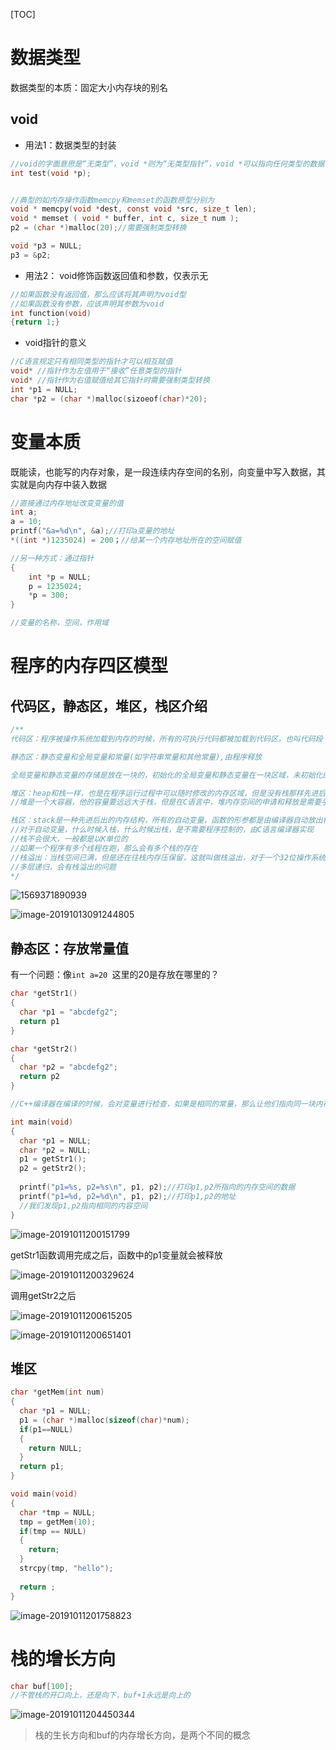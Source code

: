 [TOC]

# 数据类型

数据类型的本质：固定大小内存块的别名

## void

* 用法1：数据类型的封装

```c
//void的字面意思是“无类型”，void *则为“无类型指针”，void *可以指向任何类型的数据
int test(void *p);


//典型的如内存操作函数memcpy和memset的函数原型分别为
void * memcpy(void *dest, const void *src, size_t len);
void * memset ( void * buffer, int c, size_t num );
p2 = (char *)malloc(20);//需要强制类型转换

void *p3 = NULL;
p3 = &p2;
```

*  用法2：  void修饰函数返回值和参数，仅表示无

```c
//如果函数没有返回值，那么应该将其声明为void型
//如果函数没有参数，应该声明其参数为void
int function(void)
{return 1;}
```

* void指针的意义

```c
//C语言规定只有相同类型的指针才可以相互赋值
void* //指针作为左值用于“接收”任意类型的指针
void* //指针作为右值赋值给其它指针时需要强制类型转换
int *p1 = NULL;
char *p2 = (char *)malloc(sizoeof(char)*20);
```



# 变量本质

既能读，也能写的内存对象，是一段连续内存空间的名别，向变量中写入数据，其实就是向内存中装入数据

```c
//直接通过内存地址改变变量的值
int a;
a = 10;
printf("&a=%d\n", &a);//打印a变量的地址
*((int *)1235024) = 200；//给某一个内存地址所在的空间赋值

//另一种方式：通过指针 
{
	int *p = NULL;
	p = 1235024;
	*p = 300;
}

//变量的名称，空间，作用域
```



# 程序的内存四区模型

## 代码区，静态区，堆区，栈区介绍

```c
/**
代码区：程序被操作系统加载到内存的时候，所有的可执行代码都被加载到代码区，也叫代码段（指令），这块内存是不可以在运行期间修改的

静态区：静态变量和全局变量和常量(如字符串常量和其他常量),由程序释放

全局变量和静态变量的存储是放在一块的，初始化的全局变量和静态变量在一块区域，未初始化的全局变量和未初始化的静态变量在相邻的另一块区域

堆区：heap和栈一样，也是在程序运行过程中可以随时修改的内存区域，但是没有栈那样先进后出的顺序
//堆是一个大容器，他的容量要远远大于栈，但是在C语言中，堆内存空间的申请和释放是需要手动通过代码来完成的

栈区：stack是一种先进后出的内存结构，所有的自动变量，函数的形参都是由编译器自动放出栈中，当一个自动变量超出其作用域时，自动从栈中弹出
//对于自动变量，什么时候入栈，什么时候出栈，是不需要程序控制的，由C语言编译器实现
//栈不会很大，一般都是以K单位的
//如果一个程序有多个线程在跑，那么会有多个栈的存在
//栈溢出：当栈空间已满，但是还在往栈内存压保留，这就叫做栈溢出，对于一个32位操作系统，最大管理4G内存，其中1G是给操作系统自己用，剩下的3G都是给用户程序的，一个用户程序理论上可以使用3G的内存空间
//多层递归，会有栈溢出的问题
*/
```

![1569371890939](https://github.com/chenyansong1/note/blob/master/images/c_languge/1569371890939.png?raw=true)

![image-20191013091244805](https://github.com/chenyansong1/note/blob/master/images/c++/image-20191013091244805.png?raw=true)









## 静态区：存放常量值

有一个问题：像`int a=20 `这里的20是存放在哪里的？

```c
char *getStr1()
{
  char *p1 = "abcdefg2";
  return p1
}

char *getStr2()
{
  char *p2 = "abcdefg2";
  return p2
}

//C++编译器在编译的时候，会对变量进行检查，如果是相同的常量，那么让他们指向同一块内存地址

int main(void)
{
  char *p1 = NULL;
  char *p2 = NULL;
  p1 = getStr1();
  p2 = getStr2();
  
  printf("p1=%s, p2=%s\n", p1, p2);//打印p1,p2所指向的内存空间的数据
  printf("p1=%d, p2=%d\n", p1, p2);//打印p1,p2的地址
  //我们发现p1,p2指向相同的内容空间
}
```

![image-20191011200151799](/Users/chenyansong/Documents/note/images/c++/image-20191011200151799.png)

getStr1函数调用完成之后，函数中的p1变量就会被释放

![image-20191011200329624](/Users/chenyansong/Documents/note/images/c++/image-20191011200329624.png)

调用getStr2之后

![image-20191011200615205](/Users/chenyansong/Documents/note/images/c++/image-20191011200615205.png)

![image-20191011200651401](/Users/chenyansong/Documents/note/images/c++/image-20191011200651401.png)

## 堆区

```c
char *getMem(int num)
{
  char *p1 = NULL;
  p1 = (char *)malloc(sizeof(char)*num);
  if(p1==NULL)
  {
    return NULL;
  }
  return p1;
}

void main(void)
{
  char *tmp = NULL;
  tmp = getMem(10);
  if(tmp == NULL)
  {
    return;
  }
  strcpy(tmp, "hello");
  
  return ;
}
```

![image-20191011201758823](/Users/chenyansong/Documents/note/images/c++/image-20191011201758823.png)

# 栈的增长方向

```c
char buf[100];
//不管栈的开口向上，还是向下，buf+1永远是向上的
```

![image-20191011204450344](/Users/chenyansong/Documents/note/images/c++/image-20191011204450344.png)

> 栈的生长方向和buf的内存增长方向，是两个不同的概念

